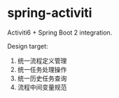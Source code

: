 # spring-activiti
Activiti6 + Spring Boot 2 integration.

Design target:
1. 统一流程定义管理
2. 统一任务处理操作
3. 统一历史任务查询
4. 流程中间变量规范